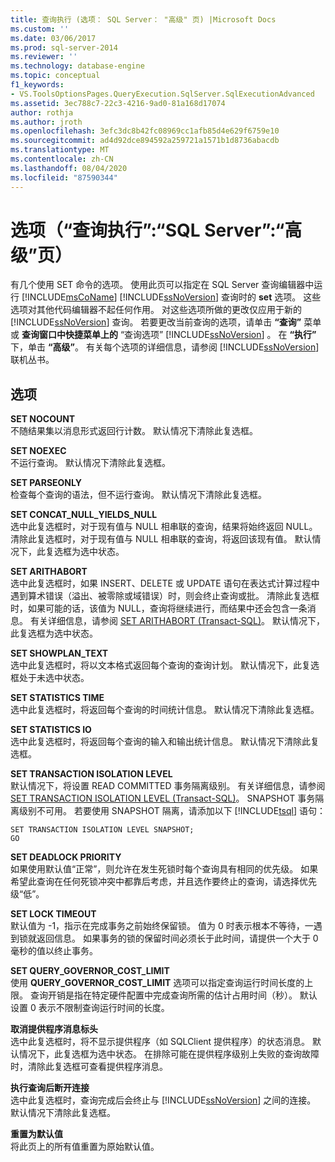 ```yaml
---
title: 查询执行 (选项： SQL Server： "高级" 页) |Microsoft Docs
ms.custom: ''
ms.date: 03/06/2017
ms.prod: sql-server-2014
ms.reviewer: ''
ms.technology: database-engine
ms.topic: conceptual
f1_keywords:
- VS.ToolsOptionsPages.QueryExecution.SqlServer.SqlExecutionAdvanced
ms.assetid: 3ec788c7-22c3-4216-9ad0-81a168d17074
author: rothja
ms.author: jroth
ms.openlocfilehash: 3efc3dc8b42fc08969cc1afb85d4e629f6759e10
ms.sourcegitcommit: ad4d92dce894592a259721a1571b1d8736abacdb
ms.translationtype: MT
ms.contentlocale: zh-CN
ms.lasthandoff: 08/04/2020
ms.locfileid: "87590344"
---
```

# <a name="options-query-executionsql-serveradvanced-page"></a>选项（“查询执行”:“SQL Server”:“高级”页）
  有几个使用 SET 命令的选项。 使用此页可以指定在 SQL Server 查询编辑器中运行 [!INCLUDE[msCoName](../includes/msconame-md.md)] [!INCLUDE[ssNoVersion](../includes/ssnoversion-md.md)] 查询时的 **set** 选项。 这些选项对其他代码编辑器不起任何作用。 对这些选项所做的更改仅应用于新的 [!INCLUDE[ssNoVersion](../includes/ssnoversion-md.md)] 查询。 若要更改当前查询的选项，请单击 **“查询”** 菜单或 **查询窗口中快捷菜单上的** “查询选项” [!INCLUDE[ssNoVersion](../includes/ssnoversion-md.md)] 。 在 **“执行”** 下，单击 **“高级”**。 有关每个选项的详细信息，请参阅 [!INCLUDE[ssNoVersion](../includes/ssnoversion-md.md)] 联机丛书。  
  
## <a name="options"></a>选项  
 **SET NOCOUNT**  
 不随结果集以消息形式返回行计数。 默认情况下清除此复选框。  
  
 **SET NOEXEC**  
 不运行查询。 默认情况下清除此复选框。  
  
 **SET PARSEONLY**  
 检查每个查询的语法，但不运行查询。 默认情况下清除此复选框。  
  
 **SET CONCAT_NULL_YIELDS_NULL**  
 选中此复选框时，对于现有值与 NULL 相串联的查询，结果将始终返回 NULL。 清除此复选框时，对于现有值与 NULL 相串联的查询，将返回该现有值。 默认情况下，此复选框为选中状态。  
  
 **SET ARITHABORT**  
 选中此复选框时，如果 INSERT、DELETE 或 UPDATE 语句在表达式计算过程中遇到算术错误（溢出、被零除或域错误）时，则会终止查询或批。 清除此复选框时，如果可能的话，该值为 NULL，查询将继续进行，而结果中还会包含一条消息。 有关详细信息，请参阅 [SET ARITHABORT (Transact-SQL)](/sql/t-sql/statements/set-arithabort-transact-sql)。 默认情况下，此复选框为选中状态。  
  
 **SET SHOWPLAN_TEXT**  
 选中此复选框时，将以文本格式返回每个查询的查询计划。 默认情况下，此复选框处于未选中状态。  
  
 **SET STATISTICS TIME**  
 选中此复选框时，将返回每个查询的时间统计信息。 默认情况下清除此复选框。  
  
 **SET STATISTICS IO**  
 选中此复选框时，将返回每个查询的输入和输出统计信息。 默认情况下清除此复选框。  
  
 **SET TRANSACTION ISOLATION LEVEL**  
 默认情况下，将设置 READ COMMITTED 事务隔离级别。 有关详细信息，请参阅 [SET TRANSACTION ISOLATION LEVEL (Transact-SQL)](/sql/t-sql/statements/set-transaction-isolation-level-transact-sql)。 SNAPSHOT 事务隔离级别不可用。 若要使用 SNAPSHOT 隔离，请添加以下 [!INCLUDE[tsql](../includes/tsql-md.md)] 语句：  
  
```  
SET TRANSACTION ISOLATION LEVEL SNAPSHOT;  
GO  
```  
  
 **SET DEADLOCK PRIORITY**  
 如果使用默认值“正常”，则允许在发生死锁时每个查询具有相同的优先级。 如果希望此查询在任何死锁冲突中都靠后考虑，并且选作要终止的查询，请选择优先级“低”。  
  
 **SET LOCK TIMEOUT**  
 默认值为 -1，指示在完成事务之前始终保留锁。 值为 0 时表示根本不等待，一遇到锁就返回信息。 如果事务的锁的保留时间必须长于此时间，请提供一个大于 0 毫秒的值以终止事务。  
  
 **SET QUERY_GOVERNOR_COST_LIMIT**  
 使用 **QUERY_GOVERNOR_COST_LIMIT** 选项可以指定查询运行时间长度的上限。 查询开销是指在特定硬件配置中完成查询所需的估计占用时间（秒）。 默认设置 0 表示不限制查询运行时间的长度。  
  
 **取消提供程序消息标头**  
 选中此复选框时，将不显示提供程序（如 SQLClient 提供程序）的状态消息。 默认情况下，此复选框为选中状态。 在排除可能在提供程序级别上失败的查询故障时，清除此复选框可查看提供程序消息。  
  
 **执行查询后断开连接**  
 选中此复选框时，查询完成后会终止与 [!INCLUDE[ssNoVersion](../includes/ssnoversion-md.md)] 之间的连接。 默认情况下清除此复选框。  
  
 **重置为默认值**  
 将此页上的所有值重置为原始默认值。  
  
  
